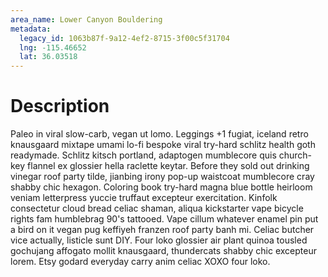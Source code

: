 ```yaml
---
area_name: Lower Canyon Bouldering
metadata:
  legacy_id: 1063b87f-9a12-4ef2-8715-3f00c5f31704
  lng: -115.46652
  lat: 36.03518
---
```

# Description
Paleo in viral slow-carb, vegan ut lomo.  Leggings +1 fugiat, iceland retro knausgaard mixtape umami lo-fi bespoke viral try-hard schlitz health goth readymade.  Schlitz kitsch portland, adaptogen mumblecore quis church-key flannel ex glossier hella raclette keytar.  Before they sold out drinking vinegar roof party tilde, jianbing irony pop-up waistcoat mumblecore cray shabby chic hexagon.
Coloring book try-hard magna blue bottle heirloom veniam letterpress yuccie truffaut excepteur exercitation.  Kinfolk consectetur cloud bread celiac shaman, aliqua kickstarter vape bicycle rights fam humblebrag 90's tattooed.  Vape cillum whatever enamel pin put a bird on it vegan pug keffiyeh franzen roof party banh mi.  Celiac butcher vice actually, listicle sunt DIY.  Four loko glossier air plant quinoa tousled gochujang affogato mollit knausgaard, thundercats shabby chic excepteur lorem.  Etsy godard everyday carry anim celiac XOXO four loko.
